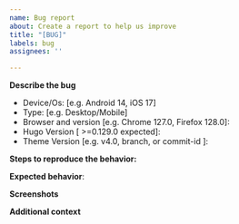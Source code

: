 ```yaml
---
name: Bug report
about: Create a report to help us improve
title: "[BUG]"
labels: bug
assignees: ''

---
```


<!--

## READ BEFORE OPENING ISSUES

Please fill the template below
- Search for previous issues/ pull requests

-->

**Describe the bug**
<!-- Clear and concise description of the bug. -->

 - Device/Os: [e.g. Android 14, iOS 17]
 - Type: [e.g. Desktop/Mobile]
 - Browser and version [e.g. Chrome 127.0, Firefox 128.0]:
 - Hugo Version [ >=0.129.0 expected]:
 - Theme Version [e.g. v4.0, branch, or commit-id ]:

**Steps to reproduce the behavior:**
<!--
1. Go to '...'
2. Click on '....'
3. Scroll down to '....'
4. See error
-->

**Expected behavior**:
<!-- Clear and concise description of what is expected. -->

**Screenshots**
<!-- If applicable, add screenshots to help explain the problem. -->

**Additional context**
<!--Add any other context about the problem here. -->
